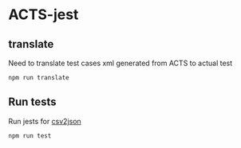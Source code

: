 # ACTS-jest
## translate
Need to  translate test cases xml generated from ACTS to actual test
```
npm run translate
```
## Run tests
Run jests for [csv2json](https://github.com/julien-f/csv2json)
```
npm run test
```